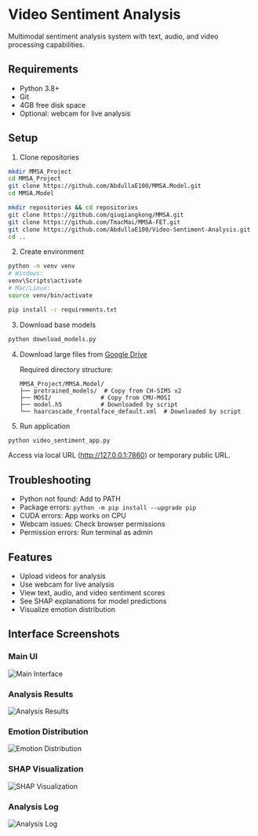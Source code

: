 # Video Sentiment Analysis

Multimodal sentiment analysis system with text, audio, and video processing capabilities.

## Requirements

- Python 3.8+
- Git
- 4GB free disk space
- Optional: webcam for live analysis

## Setup

1. Clone repositories
```bash
mkdir MMSA_Project
cd MMSA_Project
git clone https://github.com/AbdullaE100/MMSA.Model.git
cd MMSA.Model

mkdir repositories && cd repositories
git clone https://github.com/qiuqiangkong/MMSA.git
git clone https://github.com/TmacMai/MMSA-FET.git
git clone https://github.com/AbdullaE100/Video-Sentiment-Analysis.git
cd ..
```

2. Create environment
```bash
python -m venv venv
# Windows:
venv\Scripts\activate
# Mac/Linux:
source venv/bin/activate

pip install -r requirements.txt
```

3. Download base models
```bash
python download_models.py
```

4. Download large files from [Google Drive](https://drive.google.com/drive/folders/1A2S4pqCHryGmiqnNSPLv7rEg63WvjCSk)

   Required directory structure:
   ```
   MMSA_Project/MMSA.Model/
   ├── pretrained_models/  # Copy from CH-SIMS v2
   ├── MOSI/              # Copy from CMU-MOSI
   ├── model.h5           # Downloaded by script
   └── haarcascade_frontalface_default.xml  # Downloaded by script
   ```

5. Run application
```bash
python video_sentiment_app.py
```
Access via local URL (http://127.0.0.1:7860) or temporary public URL.

## Troubleshooting

- Python not found: Add to PATH
- Package errors: `python -m pip install --upgrade pip`
- CUDA errors: App works on CPU
- Webcam issues: Check browser permissions
- Permission errors: Run terminal as admin

## Features

- Upload videos for analysis
- Use webcam for live analysis
- View text, audio, and video sentiment scores
- See SHAP explanations for model predictions
- Visualize emotion distribution

## Interface Screenshots

### Main UI
![Main Interface](https://raw.githubusercontent.com/AbdullaE100/video-sentiment-screenshots/main/ui_main.png)

### Analysis Results
![Analysis Results](https://raw.githubusercontent.com/AbdullaE100/video-sentiment-screenshots/main/analysis_results.png)

### Emotion Distribution
![Emotion Distribution](https://raw.githubusercontent.com/AbdullaE100/video-sentiment-screenshots/main/emotion_distribution.png)

### SHAP Visualization
![SHAP Visualization](https://raw.githubusercontent.com/AbdullaE100/video-sentiment-screenshots/main/shap_visualization.png)

### Analysis Log
![Analysis Log](https://raw.githubusercontent.com/AbdullaE100/video-sentiment-screenshots/main/analysis_log.png) 